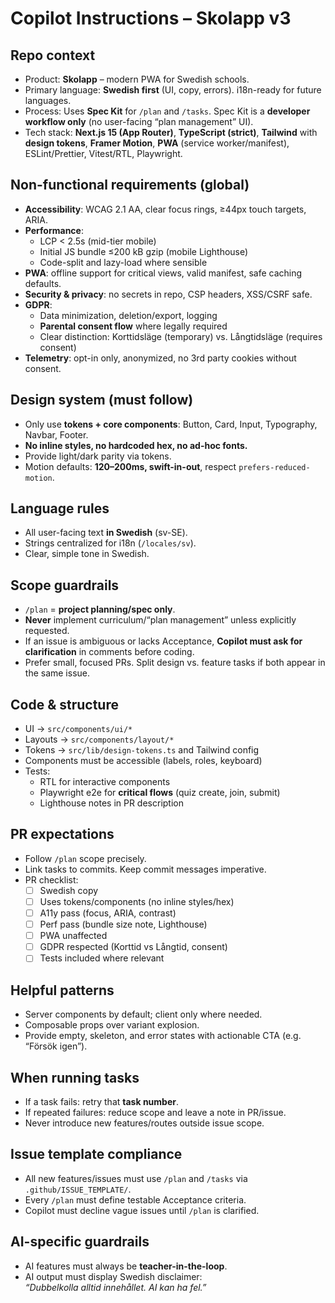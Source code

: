 # Copilot Instructions – Skolapp v3

## Repo context
- Product: **Skolapp** – modern PWA for Swedish schools.
- Primary language: **Swedish first** (UI, copy, errors). i18n-ready for future languages.
- Process: Uses **Spec Kit** for `/plan` and `/tasks`. Spec Kit is a **developer workflow only** (no user-facing “plan management” UI).
- Tech stack: **Next.js 15 (App Router)**, **TypeScript (strict)**, **Tailwind** with **design tokens**, **Framer Motion**, **PWA** (service worker/manifest), ESLint/Prettier, Vitest/RTL, Playwright.

## Non-functional requirements (global)
- **Accessibility**: WCAG 2.1 AA, clear focus rings, ≥44px touch targets, ARIA.
- **Performance**:
  - LCP < 2.5s (mid-tier mobile)
  - Initial JS bundle ≤200 kB gzip (mobile Lighthouse)
  - Code-split and lazy-load where sensible
- **PWA**: offline support for critical views, valid manifest, safe caching defaults.
- **Security & privacy**: no secrets in repo, CSP headers, XSS/CSRF safe.
- **GDPR**:
  - Data minimization, deletion/export, logging
  - **Parental consent flow** where legally required
  - Clear distinction: Korttidsläge (temporary) vs. Långtidsläge (requires consent)
- **Telemetry**: opt-in only, anonymized, no 3rd party cookies without consent.

## Design system (must follow)
- Only use **tokens + core components**: Button, Card, Input, Typography, Navbar, Footer.
- **No inline styles, no hardcoded hex, no ad-hoc fonts.**
- Provide light/dark parity via tokens.
- Motion defaults: **120–200ms, swift-in-out**, respect `prefers-reduced-motion`.

## Language rules
- All user-facing text **in Swedish** (sv-SE).
- Strings centralized for i18n (`/locales/sv`).
- Clear, simple tone in Swedish.

## Scope guardrails
- `/plan` = **project planning/spec only**.
- **Never** implement curriculum/“plan management” unless explicitly requested.
- If an issue is ambiguous or lacks Acceptance, **Copilot must ask for clarification** in comments before coding.
- Prefer small, focused PRs. Split design vs. feature tasks if both appear in the same issue.

## Code & structure
- UI → `src/components/ui/*`
- Layouts → `src/components/layout/*`
- Tokens → `src/lib/design-tokens.ts` and Tailwind config
- Components must be accessible (labels, roles, keyboard)
- Tests:
  - RTL for interactive components
  - Playwright e2e for **critical flows** (quiz create, join, submit)
  - Lighthouse notes in PR description

## PR expectations
- Follow `/plan` scope precisely.
- Link tasks to commits. Keep commit messages imperative.
- PR checklist:
  - [ ] Swedish copy
  - [ ] Uses tokens/components (no inline styles/hex)
  - [ ] A11y pass (focus, ARIA, contrast)
  - [ ] Perf pass (bundle size note, Lighthouse)
  - [ ] PWA unaffected
  - [ ] GDPR respected (Korttid vs Långtid, consent)
  - [ ] Tests included where relevant

## Helpful patterns
- Server components by default; client only where needed.
- Composable props over variant explosion.
- Provide empty, skeleton, and error states with actionable CTA (e.g. “Försök igen”).

## When running tasks
- If a task fails: retry that **task number**.
- If repeated failures: reduce scope and leave a note in PR/issue.
- Never introduce new features/routes outside issue scope.

## Issue template compliance
- All new features/issues must use `/plan` and `/tasks` via `.github/ISSUE_TEMPLATE/`.
- Every `/plan` must define testable Acceptance criteria.
- Copilot must decline vague issues until `/plan` is clarified.

## AI-specific guardrails
- AI features must always be **teacher-in-the-loop**.
- AI output must display Swedish disclaimer:  
  *“Dubbelkolla alltid innehållet. AI kan ha fel.”*
